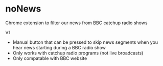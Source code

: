 # noNews
Chrome extension to filter our news from BBC catchup radio shows

V1 

- Manual button that can be pressed to skip news segments when you hear news starting during a BBC radio show
- Only works with catchup radio programs (not live broadcasts)
- Only compatable with BBC website
